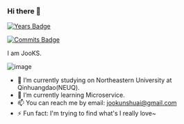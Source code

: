 ### Hi there 👋

[![Years Badge](https://badges.pufler.dev/years/JooKS-me)](https://badges.pufler.dev)

[![Commits Badge](https://badges.pufler.dev/commits/monthly/JooKS-me)](https://badges.pufler.dev)

I am JooKS. 

![image](https://media.giphy.com/media/ZCes4khR2025X0rOLY/giphy.gif)


<!--
**JooKS-me/JooKS-me** is a ✨ _special_ ✨ repository because its `README.md` (this file) appears on your GitHub profile.

Here are some ideas to get you started:

- 🔭 I’m currently working on ...
- 🌱 I’m currently learning ...
- 👯 I’m looking to collaborate on ...
- 🤔 I’m looking for help with ...
- 💬 Ask me about ...
- 📫 How to reach me: ...
- 😄 Pronouns: ...
- ⚡ Fun fact: ...
-->
- 🔭 I’m currently studying on Northeastern University at Qinhuangdao(NEUQ).
- 🌱 I’m currently learning Microservice.
- 📫 You can reach me by email: jookunshuai@gmail.com
- ⚡ Fun fact: I'm trying to find what's I really love~

